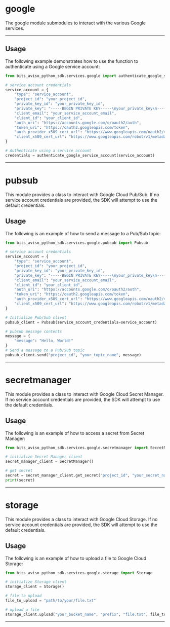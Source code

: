 # google
The google module submodules to interact with the various Google services.

---

## Usage
The following example demonstrates how to use the function to authenticate using a Google service account:
```python
from bits_aviso_python_sdk.services.google import authenticate_google_service_account

# service account credentials
service_account = {
    "type": "service_account",
    "project_id": "your_project_id",
    "private_key_id": "your_private_key_id",
    "private_key": "-----BEGIN PRIVATE KEY-----\nyour_private_key\n-----END PRIVATE KEY-----\n",
    "client_email": "your_service_account_email",
    "client_id": "your_client_id",
    "auth_uri": "https://accounts.google.com/o/oauth2/auth",
    "token_uri": "https://oauth2.googleapis.com/token",
    "auth_provider_x509_cert_url": "https://www.googleapis.com/oauth2/v1/certs",
    "client_x509_cert_url": "https://www.googleapis.com/robot/v1/metadata/x509/your_service_account_email"
}

# Authenticate using a service account
credentials = authenticate_google_service_account(service_account)
```

---

# pubsub
This module provides a class to interact with Google Cloud Pub/Sub.
If no service account credentials are provided, the SDK will attempt to use the default credentials.

## Usage
The following is an example of how to send a message to a Pub/Sub topic:

```python
from bits_aviso_python_sdk.services.google.pubsub import Pubsub

# service account credentials
service_account = {
    "type": "service_account",
    "project_id": "your_project_id",
    "private_key_id": "your_private_key_id",
    "private_key": "-----BEGIN PRIVATE KEY-----\nyour_private_key\n-----END PRIVATE KEY-----\n",
    "client_email": "your_service_account_email",
    "client_id": "your_client_id",
    "auth_uri": "https://accounts.google.com/o/oauth2/auth",
    "token_uri": "https://oauth2.googleapis.com/token",
    "auth_provider_x509_cert_url": "https://www.googleapis.com/oauth2/v1/certs",
    "client_x509_cert_url": "https://www.googleapis.com/robot/v1/metadata/x509/your_service_account_email"
}

# Initialize Pub/Sub client
pubsub_client = Pubsub(service_account_credentials=service_account)

# pubsub message contents
message = {
    "message": "Hello, World!"
}
# Send a message to a Pub/Sub topic
pubsub_client.send("project_id", "your_topic_name", message)
```

---

# secretmanager
This module provides a class to interact with Google Cloud Secret Manager.
If no service account credentials are provided, the SDK will attempt to use the default credentials.

## Usage
The following is an example of how to access a secret from Secret Manager:

```python
from bits_aviso_python_sdk.services.google.secretmanager import SecretManager

# initialize Secret Manager client
secret_manager_client = SecretManager()

# get secret
secret = secret_manager_client.get_secret("project_id", "your_secret_name")
print(secret)
```

---

# storage
This module provides a class to interact with Google Cloud Storage.
If no service account credentials are provided, the SDK will attempt to use the default credentials.

## Usage
The following is an example of how to upload a file to Google Cloud Storage:

```python
from bits_aviso_python_sdk.services.google.storage import Storage

# initialize Storage client
storage_client = Storage()

# file to upload
file_to_upload = "path/to/your/file.txt"

# upload a file
storage_client.upload("your_bucket_name", "prefix", "file.txt", file_to_upload)
```

---
